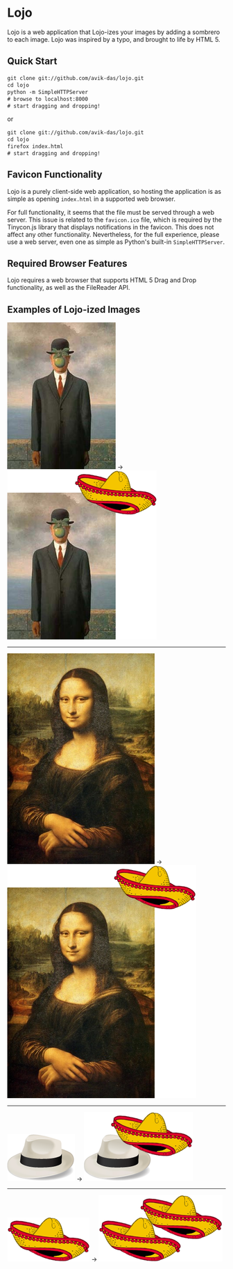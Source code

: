 Lojo
====

Lojo is a web application that Lojo-izes your images by adding a sombrero to
each image. Lojo was inspired by a typo, and brought to life by HTML 5.

Quick Start
-----------

    git clone git://github.com/avik-das/lojo.git
    cd lojo
    python -m SimpleHTTPServer
    # browse to localhost:8000
    # start dragging and dropping!

or

    git clone git://github.com/avik-das/lojo.git
    cd lojo
    firefox index.html
    # start dragging and dropping!

Favicon Functionality
---------------------

Lojo is a purely client-side web application, so hosting the application is as
simple as opening `index.html` in a supported web browser.

For full functionality, it seems that the file must be served through a web
server. This issue is related to the `favicon.ico` file, which is required by
the Tinycon.js library that displays notifications in the favicon. This does
not affect any other functionality. Nevertheless, for the full experience,
please use a web server, even one as simple as Python's built-in
`SimpleHTTPServer`.

Required Browser Features
-------------------------

Lojo requires a web browser that supports HTML 5 Drag and Drop functionality,
as well as the FileReader API.

Examples of Lojo-ized Images
----------------------------

![](http://github.com/avik-das/lojo/raw/master/test-images/magritte.jpg) ->
![](http://github.com/avik-das/lojo/raw/master/test-images/magritte-lojoized.png)

-------------------------------------------------------------------------------

![](http://github.com/avik-das/lojo/raw/master/test-images/mona-lisa.jpg) ->
![](http://github.com/avik-das/lojo/raw/master/test-images/mona-lisa-lojoized.png)

-------------------------------------------------------------------------------

![](http://github.com/avik-das/lojo/raw/master/test-images/sinatra-logo.png) ->
![](http://github.com/avik-das/lojo/raw/master/test-images/sinatra-logo-lojoized.png)

-------------------------------------------------------------------------------

![](http://github.com/avik-das/lojo/raw/master/test-images/sombrero.png) ->
![](http://github.com/avik-das/lojo/raw/master/test-images/sombrero-lojoized.png)
